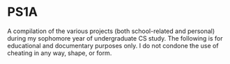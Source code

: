 # PS1A

A compilation of the various projects (both school-related and personal) during my sophomore year of undergraduate CS study.
The following is for educational and documentary purposes only. I do not condone the use of cheating in any way, shape, or form. 
